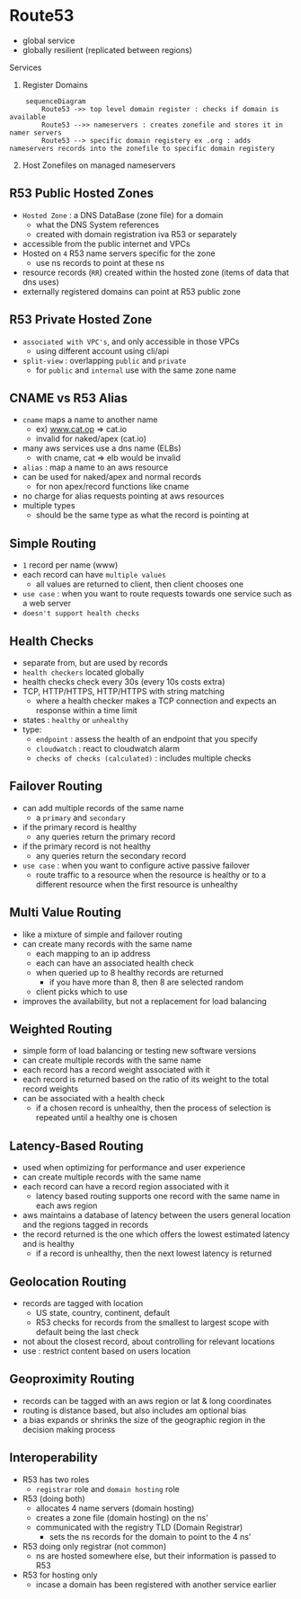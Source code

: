 # Route53

- global service
- globally resilient (replicated between regions)

Services

1. Register Domains

```mermaid
    sequenceDiagram
        Route53 ->> top level domain register : checks if domain is available
        Route53 -->> nameservers : creates zonefile and stores it in namer servers
        Route53 --> specific domain registery ex .org : adds nameservers records into the zonefile to specific domain registery
```

2. Host Zonefiles on managed nameservers

## R53 Public Hosted Zones

- `Hosted Zone` : a DNS DataBase (zone file) for a domain
  - what the DNS System references 
  - created with domain registration iva R53 or separately
- accessible from the public internet and VPCs
- Hosted on `4` R53 name servers specific for the zone
  - use ns records to point at these ns
- resource records (`RR`) created within the hosted zone (items of data that dns uses)
- externally registered domains can point at R53 public zone

## R53 Private Hosted Zone

- `associated with VPC's`, and only accessible in those VPCs
  - using different account using cli/api
- `split-view` : overlapping `public` and `private` 
  - for `public` and `internal` use with the same zone name

## CNAME vs R53 Alias

- `cname` maps a name to another name
  - ex) www.cat.op => cat.io
  - invalid for naked/apex (cat.io)
- many aws services use a dns name (ELBs)
  - with cname, cat => elb would be invalid
- `alias` : map a name to an aws resource
- can be used for naked/apex and normal records
  - for non apex/record functions like cname
- no charge for alias requests pointing at aws resources
- multiple types
  - should be the same type as what the record is pointing at

## Simple Routing

- `1` record per name (www)
- each record can have `multiple values`
  - all values are returned to client, then client chooses one
- `use case` : when you want to route requests towards one service such as a web server
- `doesn't support health checks`

## Health Checks

- separate from, but are used by records
- `health checkers` located globally
- health checks check every 30s (every 10s costs extra)
- TCP, HTTP/HTTPS,  HTTP/HTTPS with string matching
  - where a health checker makes a TCP connection and expects an response within a time limit
- states : `healthy` or `unhealthy`
- type:
  - `endpoint` : assess the health of an endpoint that you specify
  - `cloudwatch` : react to cloudwatch alarm
  - `checks of checks (calculated)` : includes multiple checks

## Failover Routing

- can add multiple records of the same name
  - a `primary` and `secondary`
- if the primary record is healthy
  - any queries return the primary record
- if the primary record is not healthy
  - any queries return the secondary record
- `use case` : when you want to configure active passive failover
  - route traffic to a resource when the resource is healthy or to a different resource when the first resource is unhealthy

## Multi Value Routing

- like a mixture of simple and failover routing
- can create many records with the same name
  - each mapping to an ip address
  - each can have an associated health check
  - when queried up to 8 healthy records are returned
    - if you have more than 8, then 8 are selected random
  - client picks which to use
- improves the availability, but not a replacement for load balancing

## Weighted Routing

- simple form of load balancing or testing new software versions
- can create multiple records with the same name
- each record has a record weight associated with it
- each record is returned based on the ratio of its weight to the total record weights
- can be associated with a health check
  - if a chosen record is unhealthy, then the process of selection is repeated until  a healthy one is chosen

## Latency-Based Routing

- used when optimizing for performance and user experience
- can create multiple records with the same name
- each record can have a record region associated with it
  - latency based routing supports one record with the same name in each aws region
- aws maintains a database of latency between the users general location and the regions tagged in records
- the record returned is the one which offers the lowest estimated latency and is healthy
  - if a record is unhealthy, then the next lowest latency is returned

## Geolocation Routing

- records are tagged with location
  - US state, country, continent, default
  - R53 checks for records from the smallest to largest scope with default being the last check
- not about the closest record, about controlling for relevant locations
- use : restrict content based on users location

## Geoproximity Routing

- records can be tagged with an aws region or lat & long coordinates
- routing is distance based, but also includes am optional bias
- a bias expands or shrinks the size of the geographic region in the decision making process

## Interoperability

- R53 has two roles
  - `registrar` role and `domain hosting` role
- R53 (doing both)
  - allocates 4 name servers (domain hosting)
  - creates a zone file (domain hosting) on the ns'
  - communicated with the registry TLD (Domain Registrar)
    - sets the ns records for the domain to point to the 4 ns'
- R53 doing only registrar (not common)
  - ns are hosted somewhere else, but their information is passed to R53
- R53 for hosting only
  - incase a domain has been registered with another service earlier
